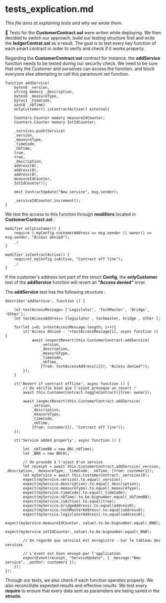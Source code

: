# tests_explication.md 

*This file aims at explaining tests and why we wrote them.*

📌 Tests for the  **CustomerContract.sol** were writen while deploying.
We then decided to switch our approach, build our testing structure first and write the **ledgerContrat.sol** as a result.
The goal is to test every key function of each smart contract in order to verify and check if it works properly. 


Regarding the **CustomerContract.sol** contract for instance, the **addService** function needs to be tested during our security check. We need to be sure that only the Customer and ourselves can access the function, and block everyone else attempting to call this paramount set function.

    function addService(
        bytes8 _version,   
        string memory _description,
        bytes8 _measureType,          
        bytes1 _timeCode,
        uint8 _nbTime) 
        onlyCustomer() isContractActive() external{
        
        Counters.Counter memory measureIdCounter;       
        Counters.Counter memory IotIdCounter;    

        _services.push(Service(
        _version, 
        _measureType,  
        _timeCode,    
        _nbTime,   
        true,  
        true,                      
        _description, 
        address(0),
        address(0),
        address(0),                     
        measureIdCounter,
        IotIdCounter));

        emit ContractUpdate("New service", msg.sender);

        _serviceIdCounter.increment();
    }  

We test the access to this function through **modifiers** located in **CustomerContract.sol** :

    modifier onlyCustomer() {
        require (_myConfig.customerAddress == msg.sender || owner() ==  msg.sender, "Access denied");
        _;
    }

    modifier isContractActive() {
        require(_myConfig.isActive, "Contract off line");
        _;
    }

If the customer's address isnt part of the struct **Config**, the **onlyCustomer** test of the **addService** function will revert an **"Access denied"** error.

The **addService** test has the following structure :

    describe('addService', function () {

        let testAccessMessage= ['Legislator', 'TechMaster', 'Bridge', 'Other'];
        let testAccessAddress= [legislator , techmaster, bridge , other ];

        for(let i=0; i<testAccessMessage.length; i++){
            it('Access denied - '+testAccessMessage[i], async function () {  
                await (expectRevert(this.CustomerContract.addService(
                    _version,
                    _description,
                    _measureType,
                    _timeCode,
                    _nbTime,
                    {from: testAccessAddress[i]}), "Access denied"));  
            });
        }

        it('Revert if contract offline', async function () { 
            // On vérifie bien que l'ajout provoque un revert !
            await this.CustomerContract.toggleContract({from: owner});        
            
            await (expectRevert(this.CustomerContract.addService(
                _version,
                _description,
                _measureType,
                _timeCode,
                _nbTime,
                {from: customer1}), "Contract off line"));  
        });

        it('Service added properly', async function () { 

            let _nbTimeBN = new BN(_nbTime);
            let _BN0 = new BN(0);

            // On procède à l'ajout d'un service
            let receipt = await this.CustomerContract.addService(_version, _description, _measureType, _timeCode, _nbTime, {from: customer1});
            let myService = await this.CustomerContract._services(0);
            expect(myService.version).to.equal(_version);   
            expect(myService.description).to.equal(_description);
            expect(myService.measureType).to.equal(_measureType);
            expect(myService.timeCode).to.equal(_timeCode);
            expect(myService.nbTime).to.be.bignumber.equal(_nbTimeBN);
            expect(myService.isActive).to.equal(true);
            expect(myService.bridgeAddress).to.equal(address0);
            expect(myService.techMasterAddress).to.equal(address0);
            expect(myService.legislatorAddress).to.equal(address0);        
            expect(myService.measureIdCounter._value).to.be.bignumber.equal(_BN0);
            expect(myService.iotIdCounter._value).to.be.bignumber.equal(_BN0);
            
            // On regarde que service1 est enregistré - Sur le tableau des services      

            // L'event est bien envoyé par l'application
            expectEvent(receipt, "ServiceUpdate", { _message:"New service", _author: customer1 });
        });
    });

Through our tests, we also check if each function operates properly.
We also reconciliate expected results and effective results.
We test every **require** to ensure that every data sent as parameters are being saved in the **structs**. 
